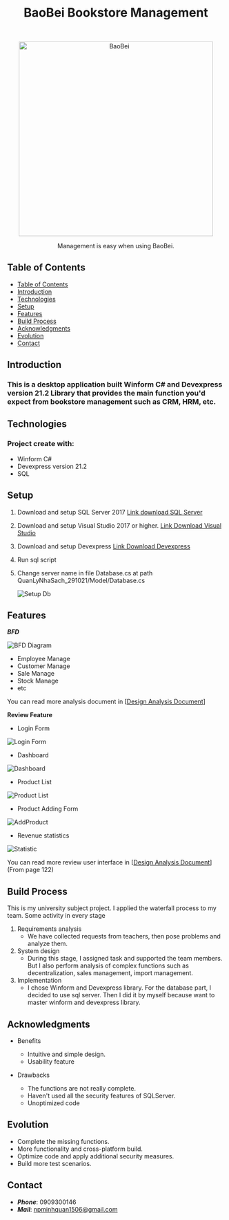 <h1 align="center"> BaoBei Bookstore Management</h1> <br>
<p align="center">
  <a href="https://github.com/NPMinhQuan1506/Desktop-Application-BaoBei-Bookstore-Management">
    <img alt="BaoBei" title="BaoBei" src="./image_demo/BeoBei.png" width="450">
  </a>
</p>
<p align="center">
  Management is easy when using BaoBei.
</p>

## Table of Contents

- [Table of Contents](#table-of-contents)
- [Introduction](#introduction)
- [Technologies](#technologies)
- [Setup](#setup)
- [Features](#features)
- [Build Process](#build-process)
- [Acknowledgments](#acknowledgments)
- [Evolution](#evolution)
- [Contact](#contact)

## Introduction
### This is a desktop application built **Winform C#** and **Devexpress version 21.2 Library** that provides the main function you'd expect from bookstore management such as CRM, HRM, etc. 
## Technologies
### Project create with:
- Winform C#
- Devexpress version 21.2
- SQL 

## Setup
1. Download and setup SQL Server 2017 [Link download SQL Server](https://www.microsoft.com/en-us/download/confirmation.aspx?id=56128)
2. Download and setup Visual Studio 2017 or higher.
[Link Download Visual Studio](https://visualstudio.microsoft.com/downloads/)
3. Download and setup Devexpress [Link Download Devexpress](https://drive.google.com/file/d/1ZBw0yQuZo4KTdcW4Izpe_8IqjOfPrdNO/view?usp=sharing)
4. Run sql script  
5. Change server name in file Database.cs at path QuanLyNhaSach_291021/Model/Database.cs
   
   ![Setup Db](./image_demo/SetupDb.png)

## Features
***BFD***

![BFD Diagram](./image_demo/BFD.png)
- Employee Manage
- Customer Manage
- Sale Manage
- Stock Manage
- etc

You can read more analysis document in [[Design Analysis Document](https://drive.google.com/file/d/1P4P9massqcuwI2Zq9I-iMLa0ckNwn9yk/view?usp=sharing)]

**Review Feature**
- Login Form

![Login Form](./image_demo/LoginForm.png)

- Dashboard

![Dashboard](./image_demo/Dashboard.png)

- Product List

![Product List](./image_demo/ProductManage.png)

- Product Adding Form

![AddProduct](./image_demo/AddProduct.png)

- Revenue statistics

![Statistic](./image_demo/Statistic.png)

You can read more review user interface in [[Design Analysis Document](https://drive.google.com/file/d/1P4P9massqcuwI2Zq9I-iMLa0ckNwn9yk/view?usp=sharing)](From page 122)
## Build Process
This is my university subject project. I applied the waterfall process to my team. Some activity in every stage 
1. Requirements analysis
   - We have collected requests from teachers, then pose problems and analyze them.
2. System design
   - During this stage, I assigned task and supported the team members. But I also perform analysis of complex functions such as decentralization, sales management, import management.
3. Implementation
   - I chose Winform and Devexpress library. For the database part, I decided to use sql server. Then I did it by myself because want to master winform and devexpress library.
## Acknowledgments
- Benefits
   - Intuitive and simple design.
  - Usability feature

- Drawbacks
    - The functions are not really complete.
    - Haven't used all the security features of SQLServer.
    - Unoptimized code
## Evolution
- Complete the missing functions.
- More functionality and cross-platform build.
- Optimize code and apply additional security measures.
- Build more test scenarios.
## Contact

- ***Phone***: 0909300146
- ***Mail***: npminhquan1506@gmail.com
